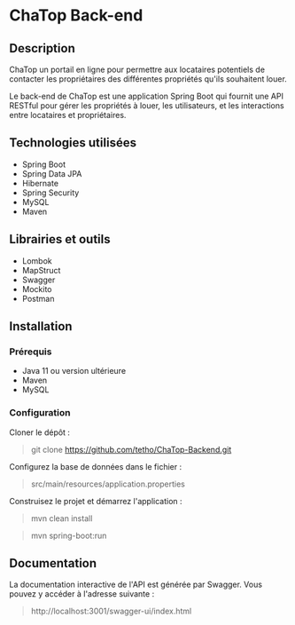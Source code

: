 # ChaTop Back-end

## Description
ChaTop un portail en ligne pour permettre aux locataires potentiels de contacter les propriétaires des différentes propriétés qu'ils souhaitent louer.

Le back-end de ChaTop est une application Spring Boot qui fournit une API RESTful pour gérer les propriétés à louer, les utilisateurs, et les interactions entre locataires et propriétaires.

## Technologies utilisées
- Spring Boot
- Spring Data JPA
- Hibernate
- Spring Security
- MySQL
- Maven

## Librairies et outils

- Lombok
- MapStruct
- Swagger
- Mockito
- Postman

## Installation

### Prérequis

- Java 11 ou version ultérieure
- Maven
- MySQL

### Configuration

Cloner le dépôt : 

> git clone https://github.com/tetho/ChaTop-Backend.git

Configurez la base de données dans le fichier : 

> src/main/resources/application.properties

Construisez le projet et démarrez l'application : 

> mvn clean install

> mvn spring-boot:run

## Documentation

La documentation interactive de l'API est générée par Swagger. Vous pouvez y accéder à l'adresse suivante :

> http://localhost:3001/swagger-ui/index.html